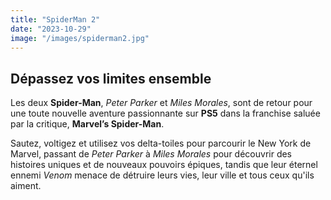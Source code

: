 ```yaml
---
title: "SpiderMan 2"
date: "2023-10-29"
image: "/images/spiderman2.jpg"
---
```


## Dépassez vos limites ensemble

Les deux __Spider-Man__, _Peter Parker_ et _Miles Morales_, sont de retour pour une toute nouvelle aventure passionnante sur __PS5__ dans la franchise saluée par la critique, __Marvel’s Spider-Man__.

Sautez, voltigez et utilisez vos delta-toiles pour parcourir le New York de Marvel, passant de _Peter Parker_ à _Miles Morales_ pour découvrir des histoires uniques et de nouveaux pouvoirs épiques, tandis que leur éternel ennemi _Venom_ menace de détruire leurs vies, leur ville et tous ceux qu'ils aiment.